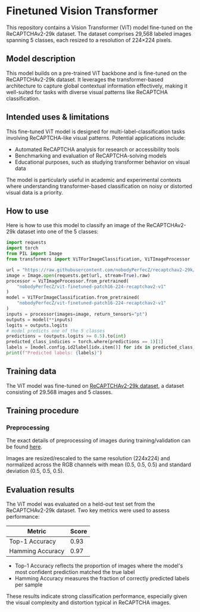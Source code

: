 # Finetuned Vision Transformer

This repository contains a Vision Transformer (ViT) model fine-tuned on the ReCAPTCHAv2-29k dataset.
The dataset comprises 29,568 labeled images spanning 5 classes, each resized to a resolution of 224×224 pixels.

## Model description

This model builds on a pre-trained ViT backbone and is fine-tuned on the ReCAPTCHAv2-29k dataset.
It leverages the transformer-based architecture to capture global contextual information effectively, making it well-suited for tasks with diverse visual patterns like ReCAPTCHA classification.

## Intended uses & limitations

This fine-tuned ViT model is designed for multi-label-classification tasks involving ReCAPTCHA-like visual patterns.
Potential applications include:

- Automated ReCAPTCHA analysis for research or accessibility tools
- Benchmarking and evaluation of ReCAPTCHA-solving models
- Educational purposes, such as studying transformer behavior on visual data

The model is particularly useful in academic and experimental contexts where understanding transformer-based classification on noisy or distorted visual data is a priority.

## How to use

Here is how to use this model to classify an image of the ReCAPTCHAv2-29k dataset into one of the 5 classes:

```python
import requests
import torch
from PIL import Image
from transformers import ViTForImageClassification, ViTImageProcessor

url = "https://raw.githubusercontent.com/nobodyPerfecZ/recaptchav2-29k/refs/heads/master/data/bicycle/bicycle_0.png"
image = Image.open(requests.get(url, stream=True).raw)
processor = ViTImageProcessor.from_pretrained(
    "nobodyPerfecZ/vit-finetuned-patch16-224-recaptchav2-v1"
)
model = ViTForImageClassification.from_pretrained(
    "nobodyPerfecZ/vit-finetuned-patch16-224-recaptchav2-v1"
)
inputs = processor(images=image, return_tensors="pt")
outputs = model(**inputs)
logits = outputs.logits
# model predicts one of the 5 classes
predictions = (outputs.logits >= 0.5).to(int)
predicted_class_indicies = torch.where(predictions == 1)[1]
labels = [model.config.id2label[idx.item()] for idx in predicted_class_indicies]
print(f"Predicted labels: {labels}")
```

## Training data

The ViT model was fine-tuned on [ReCAPTCHAv2-29k dataset](https://huggingface.co/datasets/nobodyPerfecZ/recaptchav2-29k), a dataset consisting of 29.568 images and 5 classes.

## Training procedure

### Preprocessing

The exact details of preprocessing of images during training/validation can be found [here](https://github.com/google-research/vision_transformer/blob/master/vit_jax/input_pipeline.py).

Images are resized/rescaled to the same resolution (224x224) and normalized across the RGB channels with mean (0.5, 0.5, 0.5) and standard deviation (0.5, 0.5, 0.5).

## Evaluation results

The ViT model was evaluated on a held-out test set from the ReCAPTCHAv2-29k dataset.
Two key metrics were used to assess performance:

| Metric           | Score |
| ---------------- | ----- |
| Top-1 Accuracy   | 0.93  |
| Hamming Accuracy | 0.97  |

- Top-1 Accuracy reflects the proportion of images where the model's most confident prediction matched the true label
- Hamming Accuracy measures the fraction of correctly predicted labels per sample

These results indicate strong classification performance, especially given the visual complexity and distortion typical in ReCAPTCHA images.
